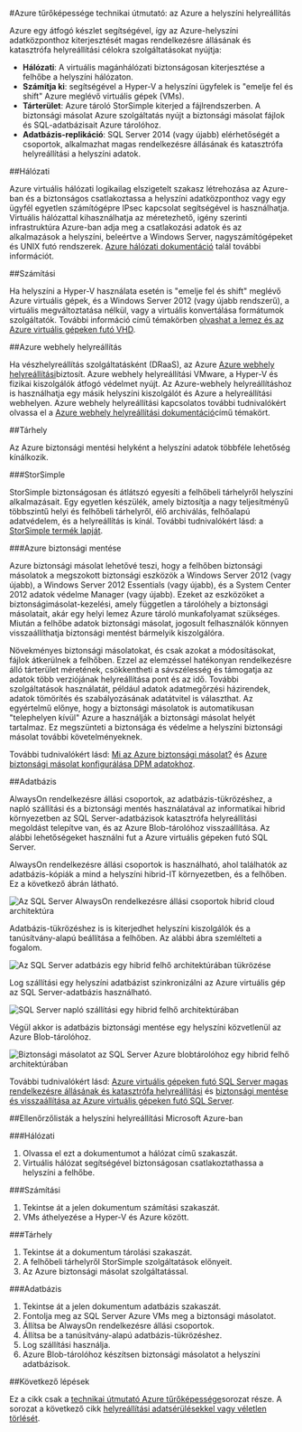 <properties
   pageTitle="Technikai útmutató: az Azure a helyszíni helyreállítási |} Microsoft Azure"
   description="Azure a helyszíni infrastruktúra rendszerek ismertetése és helyreállítási tervezése cikk"
   services=""
   documentationCenter="na"
   authors="adamglick"
   manager="saladki"
   editor=""/>

<tags
   ms.service="resiliency"
   ms.devlang="na"
   ms.topic="article"
   ms.tgt_pltfrm="na"
   ms.workload="na"
   ms.date="08/18/2016"
   ms.author="aglick"/>

#<a name="azure-resiliency-technical-guidance-recovery-from-on-premises-to-azure"></a>Azure tűrőképessége technikai útmutató: az Azure a helyszíni helyreállítás

Azure egy átfogó készlet segítségével, így az Azure-helyszíni adatközponthoz kiterjesztését magas rendelkezésre állásának és katasztrófa helyreállítási célokra szolgáltatásokat nyújtja:

* __Hálózati__: A virtuális magánhálózati biztonságosan kiterjesztése a felhőbe a helyszíni hálózaton.
* __Számítja ki__: segítségével a Hyper-V a helyszíni ügyfelek is "emelje fel és shift" Azure meglévő virtuális gépek (VMs).
* __Tárterület__: Azure tároló StorSimple kiterjed a fájlrendszerben. A biztonsági másolat Azure szolgáltatás nyújt a biztonsági másolat fájlok és SQL-adatbázisait Azure tárolóhoz.
* __Adatbázis-replikáció__: SQL Server 2014 (vagy újabb) elérhetőségét a csoportok, alkalmazhat magas rendelkezésre állásának és katasztrófa helyreállítási a helyszíni adatok.

##<a name="networking"></a>Hálózati

Azure virtuális hálózati logikailag elszigetelt szakasz létrehozása az Azure-ban és a biztonságos csatlakoztassa a helyszíni adatközponthoz vagy egy ügyfél egyetlen számítógépre IPsec kapcsolat segítségével is használhatja. Virtuális hálózattal kihasználhatja az méretezhető, igény szerinti infrastruktúra Azure-ban adja meg a csatlakozási adatok és az alkalmazások a helyszíni, beleértve a Windows Server, nagyszámítógépeket és UNIX futó rendszerek. [Azure hálózati dokumentáció](../virtual-network/virtual-networks-overview.md) talál további információt.

##<a name="compute"></a>Számítási

Ha helyszíni a Hyper-V használata esetén is "emelje fel és shift" meglévő Azure virtuális gépek, és a Windows Server 2012 (vagy újabb rendszerű), a virtuális megváltoztatása nélkül, vagy a virtuális konvertálása formátumok szolgáltatók. További információ című témakörben [olvashat a lemez és az Azure virtuális gépeken futó VHD](../virtual-machines/virtual-machines-linux-about-disks-vhds.md).

##<a name="azure-site-recovery"></a>Azure webhely helyreállítás

Ha vészhelyreállítás szolgáltatásként (DRaaS), az Azure [Azure webhely helyreállítási](https://azure.microsoft.com/services/site-recovery/)biztosít. Azure webhely helyreállítási VMware, a Hyper-V és fizikai kiszolgálók átfogó védelmet nyújt. Az Azure-webhely helyreállításhoz is használhatja egy másik helyszíni kiszolgálót és Azure a helyreállítási webhelyen. Azure webhely helyreállítási kapcsolatos további tudnivalókért olvassa el a [Azure webhely helyreállítási dokumentáció](https://azure.microsoft.com/documentation/services/site-recovery/)című témakört.

##<a name="storage"></a>Tárhely

Az Azure biztonsági mentési helyként a helyszíni adatok többféle lehetőség kínálkozik.

###<a name="storsimple"></a>StorSimple

StorSimple biztonságosan és átlátszó egyesíti a felhőbeli tárhelyről helyszíni alkalmazásait. Egy egyetlen készülék, amely biztosítja a nagy teljesítményű többszintű helyi és felhőbeli tárhelyről, élő archiválás, felhőalapú adatvédelem, és a helyreállítás is kínál. További tudnivalókért lásd: a [StorSimple termék lapját](https://azure.microsoft.com/services/storsimple/).

###<a name="azure-backup"></a>Azure biztonsági mentése

Azure biztonsági másolat lehetővé teszi, hogy a felhőben biztonsági másolatok a megszokott biztonsági eszközök a Windows Server 2012 (vagy újabb), a Windows Server 2012 Essentials (vagy újabb), és a System Center 2012 adatok védelme Manager (vagy újabb). Ezeket az eszközöket a biztonságimásolat-kezelési, amely független a tárolóhely a biztonsági másolatait, akár egy helyi lemez Azure tároló munkafolyamat szükséges. Miután a felhőbe adatok biztonsági másolat, jogosult felhasználók könnyen visszaállíthatja biztonsági mentést bármelyik kiszolgálóra.

Növekményes biztonsági másolatokat, és csak azokat a módosításokat, fájlok átkerülnek a felhőben. Ezzel az elemzéssel hatékonyan rendelkezésre álló tárterület méretének, csökkentheti a sávszélesség és támogatja az adatok több verziójának helyreállítása pont és az idő. További szolgáltatások használatát, például adatok adatmegőrzési házirendek, adatok tömörítés és szabályozásának adatátvitel is választhat. Az egyértelmű előnye, hogy a biztonsági másolatok is automatikusan "telephelyen kívül" Azure a használják a biztonsági másolat helyét tartalmaz. Ez megszünteti a biztonsága és védelme a helyszíni biztonsági másolat további követelményeknek.

További tudnivalókért lásd: [Mi az Azure biztonsági másolat?](../backup/backup-introduction-to-azure-backup.md) és [Azure biztonsági másolat konfigurálása DPM adatokhoz](https://technet.microsoft.com/library/jj728752.aspx).

##<a name="database"></a>Adatbázis

AlwaysOn rendelkezésre állási csoportok, az adatbázis-tükrözéshez, a napló szállítási és a biztonsági mentés használatával az informatikai hibrid környezetben az SQL Server-adatbázisok katasztrófa helyreállítási megoldást telepítve van, és az Azure Blob-tárolóhoz visszaállítása. Az alábbi lehetőségeket használni fut a Azure virtuális gépeken futó SQL Server.

AlwaysOn rendelkezésre állási csoportok is használható, ahol találhatók az adatbázis-kópiák a mind a helyszíni hibrid-IT környezetben, és a felhőben. Ez a következő ábrán látható.

![Az SQL Server AlwaysOn rendelkezésre állási csoportok hibrid cloud architektúra](./media/resiliency-technical-guidance-recovery-on-premises-azure/SQL_Server_Disaster_Recovery-3.png)

Adatbázis-tükrözéshez is is kiterjedhet helyszíni kiszolgálók és a tanúsítvány-alapú beállítása a felhőben. Az alábbi ábra szemlélteti a fogalom.

![Az SQL Server adatbázis egy hibrid felhő architektúrában tükrözése](./media/resiliency-technical-guidance-recovery-on-premises-azure/SQL_Server_Disaster_Recovery-4.png)

Log szállítási egy helyszíni adatbázist szinkronizálni az Azure virtuális gép az SQL Server-adatbázis használható.

![SQL Server napló szállítási egy hibrid felhő architektúrában](./media/resiliency-technical-guidance-recovery-on-premises-azure/SQL_Server_Disaster_Recovery-5.png)

Végül akkor is adatbázis biztonsági mentése egy helyszíni közvetlenül az Azure Blob-tárolóhoz.

![Biztonsági másolatot az SQL Server Azure blobtárolóhoz egy hibrid felhő architektúrában](./media/resiliency-technical-guidance-recovery-on-premises-azure/SQL_Server_Disaster_Recovery-6.png)

További tudnivalókért lásd: [Azure virtuális gépeken futó SQL Server magas rendelkezésre állásának és katasztrófa helyreállítási](../virtual-machines/virtual-machines-windows-sql-high-availability-dr.md) és [biztonsági mentése és visszaállítása az Azure virtuális gépeken futó SQL Server](../virtual-machines/virtual-machines-windows-sql-backup-recovery.md).

##<a name="checklists-for-on-premises-recovery-in-microsoft-azure"></a>Ellenőrzőlisták a helyszíni helyreállítási Microsoft Azure-ban

###<a name="networking"></a>Hálózati

  1. Olvassa el ezt a dokumentumot a hálózat című szakaszát.
  2. Virtuális hálózat segítségével biztonságosan csatlakoztathassa a helyszíni a felhőbe.

###<a name="compute"></a>Számítási

  1. Tekintse át a jelen dokumentum számítási szakaszát.
  2. VMs áthelyezése a Hyper-V és Azure között.

###<a name="storage"></a>Tárhely

  1. Tekintse át a dokumentum tárolási szakaszát.
  2. A felhőbeli tárhelyről StorSimple szolgáltatások előnyeit.
  3. Az Azure biztonsági másolat szolgáltatással.

###<a name="database"></a>Adatbázis

  1. Tekintse át a jelen dokumentum adatbázis szakaszát.
  2. Fontolja meg az SQL Server Azure VMs meg a biztonsági másolatot.
  3. Állítsa be AlwaysOn rendelkezésre állási csoportok.
  4. Állítsa be a tanúsítvány-alapú adatbázis-tükrözéshez.
  5. Log szállítási használja.
  6. Azure Blob-tárolóhoz készítsen biztonsági másolatot a helyszíni adatbázisok.

##<a name="next-steps"></a>Következő lépések

Ez a cikk csak a [technikai útmutató Azure tűrőképessége](./resiliency-technical-guidance.md)sorozat része. A sorozat a következő cikk [helyreállítási adatsérülésekkel vagy véletlen törlését](./resiliency-technical-guidance-recovery-data-corruption.md).